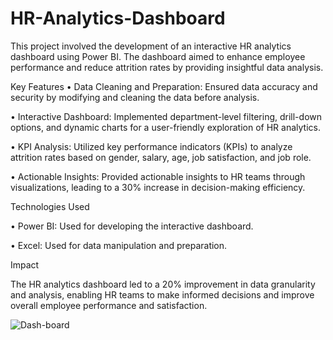 # HR-Analytics-Dashboard

This project involved the development of an interactive HR analytics dashboard using Power BI. The dashboard aimed to enhance employee performance and reduce attrition rates by providing insightful data analysis.

Key Features
•	Data Cleaning and Preparation: Ensured data accuracy and security by modifying and cleaning the data before analysis.

•	Interactive Dashboard: Implemented department-level filtering, drill-down options, and dynamic charts for a user-friendly exploration of HR analytics.

•	KPI Analysis: Utilized key performance indicators (KPIs) to analyze attrition rates based on gender, salary, age, job satisfaction, and job role.

•	Actionable Insights: Provided actionable insights to HR teams through visualizations, leading to a 30% increase in decision-making efficiency.

Technologies Used

•	Power BI: Used for developing the interactive dashboard.

•	Excel: Used for data manipulation and preparation.

Impact

The HR analytics dashboard led to a 20% improvement in data granularity and analysis, enabling HR teams to make informed decisions and improve overall employee performance and satisfaction.

![Dash-board](https://github.com/cparag/HR-Analytics-Dashboard/assets/43547001/a4ef6974-c6b9-496a-8583-91f3d70da175)
